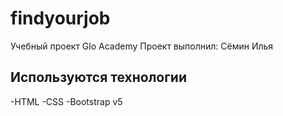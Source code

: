 # findyourjob
Учебный проект Glo Academy
Проект выполнил: Сёмин Илья

## Используются технологии
-HTML
-CSS
-Bootstrap v5
